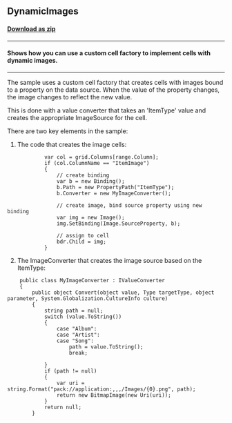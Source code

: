 ## DynamicImages
#### [Download as zip](https://downgit.github.io/#/home?url=https://github.com/GrapeCity/ComponentOne-WPF-Samples/tree/master/NET_4.5.2/C1.WPF.FlexGrid/CS/DynamicImages/DynamicImages)
____
#### Shows how you can use a custom cell factory to implement cells with dynamic images.
____
The sample uses a custom cell factory that creates cells with images bound to a
property on the data source. When the value of the property changes, the image
changes to reflect the new value.

This is done with a value converter that takes an 'ItemType' value and creates
the appropriate ImageSource for the cell.

There are two key elements in the sample:

1) The code that creates the image cells:

```
            var col = grid.Columns[range.Column];
            if (col.ColumnName == "ItemImage")
            {
                // create binding
                var b = new Binding();
                b.Path = new PropertyPath("ItemType");
                b.Converter = new MyImageConverter();

                // create image, bind source property using new binding
                var img = new Image();
                img.SetBinding(Image.SourceProperty, b);
                
                // assign to cell
                bdr.Child = img;
            }
```
2) The ImageConverter that creates the image source based on the ItemType:

```
    public class MyImageConverter : IValueConverter
    {
        public object Convert(object value, Type targetType, object parameter, System.Globalization.CultureInfo culture)
        {
            string path = null;
            switch (value.ToString())
            {
                case "Album":
                case "Artist":
                case "Song":
                    path = value.ToString();
                    break;
          
            }
            if (path != null)
            {
                var uri = string.Format("pack://application:,,,/Images/{0}.png", path);
                return new BitmapImage(new Uri(uri));
            }
            return null;
        }
```